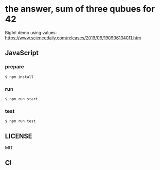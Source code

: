 # the answer, sum of three qubues for 42

BigInt demo using values: 
https://www.sciencedaily.com/releases/2019/09/190906134011.htm

## JavaScript

### prepare

```
$ npm install
```

### run

```
$ npm run start
```

### test

```
$ npm run test
```


## LICENSE
MIT

## CI

